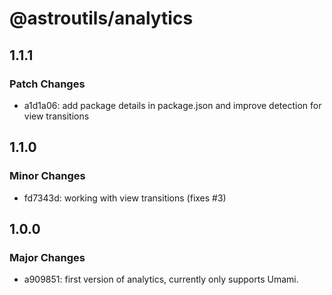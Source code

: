 # @astroutils/analytics

## 1.1.1

### Patch Changes

- a1d1a06: add package details in package.json and improve detection for view transitions

## 1.1.0

### Minor Changes

- fd7343d: working with view transitions (fixes #3)

## 1.0.0

### Major Changes

- a909851: first version of analytics, currently only supports Umami.
